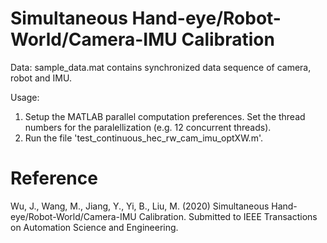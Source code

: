 # Simultaneous Hand-eye/Robot-World/Camera-IMU Calibration
Data:
sample_data.mat contains synchronized data sequence of camera, robot and IMU.

Usage:
1. Setup the MATLAB parallel computation preferences. Set the thread numbers for the paralellization (e.g. 12 concurrent threads).
2. Run the file 'test_continuous_hec_rw_cam_imu_optXW.m'.

# Reference
Wu, J., Wang, M., Jiang, Y., Yi, B., Liu, M. (2020) Simultaneous Hand-eye/Robot-World/Camera-IMU Calibration. Submitted to IEEE Transactions on Automation Science and Engineering.
